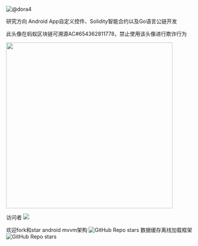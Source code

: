 ![@dora4](https://avatars.githubusercontent.com/u/71242257?s=96&v=4)   <p>研究方向 Android App自定义控件、Solidity智能合约以及Go语言公链开发</p><p>此头像在蚂蚁区块链可溯源AC#654362811778，禁止使用该头像进行欺诈行为</p>

<img src="https://github-readme-stats.vercel.app/api?username=dora4&count_private=true" width="450"/>

访问者 <img src="https://visitor-badge.glitch.me/badge?page_id=dora4.dora4"/>


欢迎fork和star
android mvvm架构 ![GitHub Repo stars](https://img.shields.io/github/stars/dora4/dora?style=social)
数据缓存离线加载框架 ![GitHub Repo stars](https://img.shields.io/github/stars/dora4/dcache-android?style=social)
